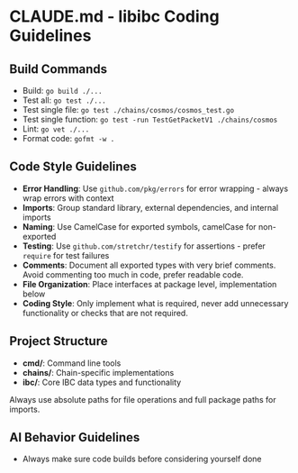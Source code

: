 # CLAUDE.md - libibc Coding Guidelines

## Build Commands
- Build: `go build ./...`
- Test all: `go test ./...`
- Test single file: `go test ./chains/cosmos/cosmos_test.go`
- Test single function: `go test -run TestGetPacketV1 ./chains/cosmos`
- Lint: `go vet ./...`
- Format code: `gofmt -w .`

## Code Style Guidelines
- **Error Handling**: Use `github.com/pkg/errors` for error wrapping - always wrap errors with context
- **Imports**: Group standard library, external dependencies, and internal imports
- **Naming**: Use CamelCase for exported symbols, camelCase for non-exported
- **Testing**: Use `github.com/stretchr/testify` for assertions - prefer `require` for test failures
- **Comments**: Document all exported types with very brief comments. Avoid commenting too much in code, prefer readable code.
- **File Organization**: Place interfaces at package level, implementation below
- **Coding Style**: Only implement what is required, never add unnecessary functionality or checks that are not required.

## Project Structure
- **cmd/**: Command line tools
- **chains/**: Chain-specific implementations 
- **ibc/**: Core IBC data types and functionality

Always use absolute paths for file operations and full package paths for imports.

## AI Behavior Guidelines
- Always make sure code builds before considering yourself done
